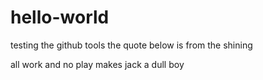 # hello-world
testing the github tools
the quote below is from the shining

all work and no play makes jack a dull boy